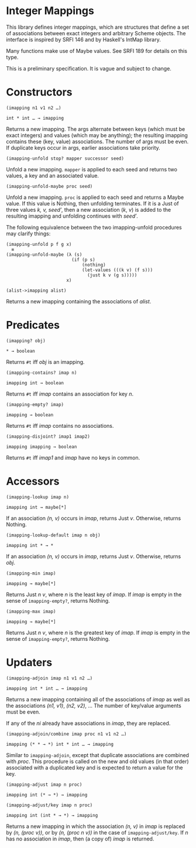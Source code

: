 # Integer Mappings

This library defines integer mappings, which are structures that
define a set of associations between exact integers and arbitrary
Scheme objects.  The interface is inspired by SRFI 146 and by Haskell's
IntMap library.

Many functions make use of Maybe values.  See SRFI 189 for details
on this type.

This is a preliminary specification.  It is vague and subject to
change.

# Constructors

`(imapping n1 v1 n2 …)`

`int * int … → imapping`

Returns a new imapping.  The args alternate between keys (which
must be exact integers) and values (which may be anything); the
resulting imapping contains these (key, value) associations.
The number of args must be even.  If duplicate keys occur in
args, earlier associations take priority.

`(imapping-unfold stop? mapper successor seed)`

Unfold a new imapping.  `mapper` is applied to each seed and returns
two values, a key and an associated value.

`(imapping-unfold-maybe proc seed)`

Unfold a new imapping.  `proc` is applied to each seed and returns
a Maybe value.  If this value is Nothing, then unfolding terminates.
If it is a Just of three values *k, v, seed′*, then a new association
(*k*, *v*) is added to the resulting imapping and unfolding continues
with *seed′*.

The following equivalence between the two imapping-unfold procedures
may clarify things:

    (imapping-unfold p f g x)
      ≡
    (imapping-unfold-maybe (λ (s)
                             (if (p s)
                                 (nothing)
                                 (let-values (((k v) (f s)))
                                   (just k v (g s)))))
                           x)

`(alist->imapping alist)`

Returns a new imapping containing the associations of *alist*.

# Predicates

`(imapping? obj)`

`* → boolean`

Returns `#t` iff *obj* is an imapping.

`(imapping-contains? imap n)`

`imapping int → boolean`

Returns `#t` iff *imap* contains an association for key *n*.

`(imapping-empty? imap)`

`imapping → boolean`

Returns `#t` iff *imap* contains no associations.

`(imapping-disjoint? imap1 imap2)`

`imapping imapping → boolean`

Returns `#t` iff *imap1* and *imap* have no keys in common.

# Accessors

`(imapping-lookup imap n)`

`imapping int → maybe[*]`

If an association *(n, v)* occurs in *imap*, returns Just *v*.
Otherwise, returns Nothing.

`(imapping-lookup-default imap n obj)`

`imapping int * → *`

If an association *(n, v)* occurs in *imap*, returns Just *v*.
Otherwise, returns *obj*.

`(imapping-min imap)`

`imapping → maybe[*]`

Returns Just *n* *v*, where *n* is the least key of *imap*.
If *imap* is empty in the sense of `imapping-empty?`, returns
Nothing.

`(imapping-max imap)`

`imapping → maybe[*]`

Returns Just *n* *v*, where *n* is the greatest key of *imap*.
If *imap* is empty in the sense of `imapping-empty?`, returns
Nothing.

# Updaters

`(imapping-adjoin imap n1 v1 n2 …)`

`imapping int * int … → imapping`

Returns a new imapping containing all of the associations of
*imap* as well as the associations *(n1, v1)*, *(n2, v2)*, …
The number of key/value arguments must be even.

If any of the *ni* already have associations in *imap*, they are
replaced.

`(imapping-adjoin/combine imap proc n1 v1 n2 …)`

`imapping (* * → *) int * int … → imapping`

Similar to `imapping-adjoin`, except that duplicate associations
are combined with *proc*.  This procedure is called on the new and
old values (in that order) associated with a duplicated key and is
expected to return a value for the key.

`(imapping-adjust imap n proc)`

`imapping int (* → *) → imapping`

`(imapping-adjust/key imap n proc)`

`imapping int (int * → *) → imapping`

Returns a new imapping in which the association *(n, v)* in *imap*
is replaced by *(n, (proc v))*, or by *(n, (proc n v))* in the
case of `imapping-adjust/key`.  If *n* has no association in *imap*,
then (a copy of) *imap* is returned.
